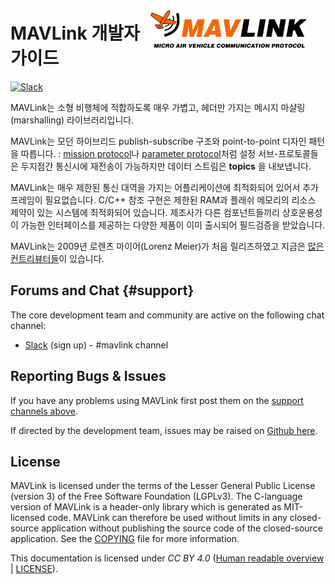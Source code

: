 <span style="float:right; padding:10px; margin-right:20px;"><a href="https://github.com/mavlink/mavlink"><img src="../assets/site/logo_mavlink_small.png" title="MAVLink Logo" width="250px" /></a></span>
# MAVLink 개발자 가이드

[![Slack](https://px4-slack.herokuapp.com/badge.svg)](http://slack.px4.io)

MAVLink는 소형 비행체에 적합하도록 매우 가볍고, 헤더만 가지는 메시지 마샬링(marshalling) 라이브러리입니다.

MAVLink는 모던 하이브리드 publish-subscribe 구조와 point-to-point 디자인 패턴을 따릅니다. : [mission protocol](protocol/mission.md)나 [parameter protocol](protocol/parameter.md)처럼 설정 서브-프로토콜들은 두지점간 통신시에 재전송이 가능하지만 데이터 스트림은 **topics** 을 내보냅니다.

MAVLink는 매우 제한된 통신 대역을 가지는 어플리케이션에 최적화되어 있어서 추가 프레임이 필요없습니다. C/C++ 참조 구현은 제한된 RAM과 플래쉬 메모리의 리소스 제약이 있는 시스템에 최적화되어 있습니다. 제조사가 다른 컴포넌트들끼리 상호운용성이 가능한 인터페이스를 제공하는 다양한 제품이 이미 출시되어 필드검증을 받았습니다.

MAVLink는 2009년 로렌츠 마이어(Lorenz Meier)가 처음 릴리즈하였고 지금은 [많은 컨트리뷰터들](https://github.com/mavlink/mavlink/graphs/contributors)이 있습니다.


## Forums and Chat {#support}

The core development team and community are active on the following chat channel:

* [Slack](http://slack.px4.io) (sign up) - #mavlink channel


## Reporting Bugs & Issues

If you have any problems using MAVLink first post them on the [support channels above](#support).

If directed by the development team, issues may be raised on [Github here](https://github.com/mavlink/mavlink/issues).


## License

MAVLink is licensed under the terms of the Lesser General Public License (version 3) of the Free Software Foundation (LGPLv3). The C-language version of MAVLink is a header-only library which is generated as MIT-licensed code. MAVLink can therefore be used without limits in any closed-source application without publishing the source code of the closed-source application. See the [COPYING](https://github.com/mavlink/mavlink/blob/master/COPYING) file for more information.

This documentation is licensed under *CC BY 4.0* ([Human readable overview](https://creativecommons.org/licenses/by/4.0/) | [LICENSE](https://github.com/mavlink/mavlink-devguide/blob/master/LICENSE)).
